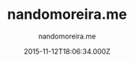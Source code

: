 ---
title: nandomoreira.me
github: https://github.com/nandomoreirame/nandomoreira-jekyll-theme
demo: https://nandomoreira.me/nandomoreira-jekyll-theme/
author: nandomoreira.me
ssg:
  - Jekyll
cms:
  - No Cms
date: 2015-11-12T18:06:34.000Z
description: 💎 My old website in Jekyll and Gulpjs
stale: true
---